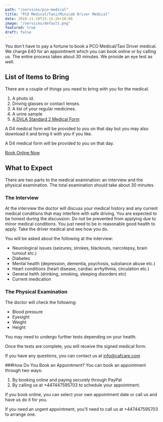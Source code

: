 ```yaml
---
path: "/services/pco-medical"
title: "PCO Medical/Taxi/Minicab Driver Medical"
date: 2018-11-28T15:15:26+10:00
image: "/services/default.png"
featured: true
draft: false
---
```


You don't have to pay a fortune to book a PCO Medical/Taxi Driver medical. We charge £40 for an appointment which you can book online or by calling us. The entire process takes about 30 minutes. We provide an eye test as well.

## List of Items to Bring

There are a couple of things you need to bring with you for the medical.

1. A photo id.
2. Driving glasses or contact lenses.
3. A list of your regular medicines.
4. A urine sample
5. <span style="text-decoration:underline;"><a href="https://www.gov.uk/government/uploads/system/uploads/attachment_data/file/607177/d4-medical-examiner-report-for-a-lorry-or-bus-driving-licence.pdf" target="_blank" data-content="https://www.gov.uk/government/uploads/system/uploads/attachment_data/file/607177/d4-medical-examiner-report-for-a-lorry-or-bus-driving-licence.pdf" data-type="external" rel="undefined"><span>A DVLA Standard 2 Medical Form</span></a></span>

A D4 medical form will be provided to you on that day but you may also download it and bring it with you if you like.

A D4 medical form will be provided to you on that day.

<div className="container pt-md-7 pb-md-7 mt-3">
        <div className="row justify-content-center bg-warning pl-1">
          <div className="col-12">
            <div className="call-box-bottom pb-1">
              <a href="tel:+44-7447-595703" className="button-dark">
                Book Online Now
              </a>
            </div>
          </div>
        </div>
      </div>

## What to Expect

There are two parts to the medical examination: an interview and the physical examination. The total examination should take about 30 minutes.

### The Interview

At the interview the doctor will discuss your medical history and any current medical conditions that may interfere with safe driving. You are expected to be honest during the discussion. Do not be prevented from applying due to minor medical conditions. You just need to be in reasonable good health to apply. Take the driver medical and see how you do.

You will be asked about the following at the interview:

- Neurological issues (seizures, strokes, blackouts, narcolepsy, brain tumout etc.)
- Diabetes
- Mental health (depression, dementia, psychosis, substance abuse etc.)
- Heart conditions (heart disease, cardiac arrhythmia, circulation etc.)
- General helth (drinking, smoking, sleeping disorders etc)
- Current medication

### The Physical Examination

The doctor will check the following:

- Blood pressure
- Eyesight
- Weight
- Height

You may need to undergo further tests depending on your health.

Once the tests are complete, you will receive the signed medical form.

If you have any questions, you can contact us at
<a href="mailto:info@cafcare.com">
info@cafcare.com
</a>

###How Do You Book an Appointment?
You can book an appointment through two ways:

1. By booking online and paying securely through PayPal
2. By calling us at +447447595703 to schedule your appointment.

If you book online, you can select your own appointment date or call us and have us do it for you.

If you need an urgent appointment, you'll need to call us at +447447595703 to arrange one.

